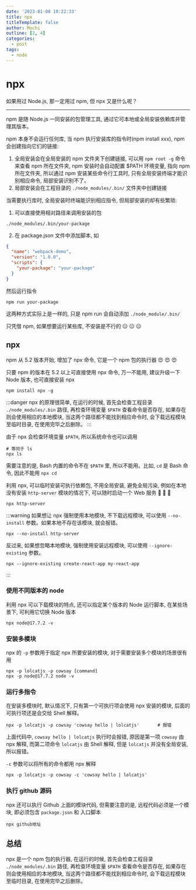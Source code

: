 ```yaml
---
date: '2023-01-08 10:22:33'
title: npx
titleTemplate: false
author: Mochi
outline: [2, 4]
categories:
  - post
tags:
  - node
---
```


# npx

如果用过 Node.js, 那一定用过 npm, 但 npx 又是什么呢？

<hr>

npm 是随 Node.js 一同安装的包管理工具, 通过它可本地或全局安装依赖库并管理其版本。

npm 本身不会运行任何库, 当 npm 执行安装库的指令时(npm install xxx), npm 会创建指向它们的链接:

1. 全局安装会在全局安装的 npm 文件夹下创建链接, 可以用 `npm root -g` 命令来查看 npm 所在文件夹,
   npm 安装时会自动配置 $PATH 环境变量, 指向 npm 所在文件夹, 所以通过 npm 安装某些命令行工具时,
   只有全局安装终端才能识别相应命令, 局部安装识别不了。
2. 局部安装会在工程目录的 `./node_modules/.bin/` 文件夹中创建链接

当需要执行库时, 全局安装时终端能识别相应指令, 但局部安装的却有些繁琐:

1. 可以直接使用相对路径来调用安装的包

```shell
./node_modules/.bin/your-package
```

2. 在 package.json 文件中添加脚本, 如

```json
{
  "name": "webpack-demo",
  "version": "1.0.0",
  "scripts": {
    "your-package": "your-package"
  }
}
```

然后运行指令

```shell
npm run your-package
```

这两种方式实际上是一样的, 只是 npm run 会自动添加 `./node_module/.bin/`

只凭借 npm, 如果想要运行某些库, 不安装是不行的 :expressionless: :expressionless: :expressionless:

## npx

npm 从 5.2 版本开始, 增加了 npx 命令, 它是一个 npm 包的执行器 :heart_eyes: :heart_eyes: :heart_eyes:

只要 npm 的版本在 5.2 以上可直接使用 npx 命令, 万一不能用, 建议升级一下 Node 版本, 也可直接安装 npx

```shell
npm install npx -g
```

:::danger
npx 的原理很简单, 在运行的时候, 首先会检查工程目录 `./node_modules/.bin` 路径, 再检查环境变量 `$PATH` 查看命令是否存在,
如果存在则会使用相应的本地模块, 当这两个路径都不能找到相应命令时, 会下载远程模块至临时目录, 在使用完毕之后删除。
:::

由于 npx 会检查环境变量 `$PATH`, 所以系统命令也可以调用

```shell
# 等同于 ls
npx ls
```

需要注意的是, Bash 内置的命令不在 `$PATH` 里, 所以不能用。比如, `cd` 是 Bash 命令, 因此不能用 `npx cd`

利用 npx, 可以临时安装可执行依赖包, 不用全局安装, 避免全局污染, 例如在本地没有安装 `http-server` 模块的情况下,
可以随时启动一个 Web 服务 :ox: :water_buffalo: :cow2:

```shell
npx http-server
```

:::warning
如果想让 npx 强制使用本地模块, 不下载远程模块, 可以使用 `--no-install` 参数。如果本地不存在该模块, 就会报错。

```shell
npx --no-install http-server
```

反过来, 如果想忽略本地模块, 强制使用安装远程模块, 可以使用 `--ignore-existing` 参数。

```shell
npx --ignore-existing create-react-app my-react-app
```

:::

### 使用不同版本的 node

利用 npx 可以下载模块的特点, 还可以指定某个版本的 Node 运行脚本, 在某些场景下, 可利用它切换 Node 版本

```shell
npx node@17.7.2 -v
```

### 安装多模块

npx 的 `-p` 参数用于指定 npx 所要安装的模块, 对于需要安装多个模块的场景很有用

```shell
npx -p lolcatjs -p cowsay [command]
npx -p node@17.7.2 node -v
```

### 运行多指令

在安装多模块时, 默认情况下, 只有第一个可执行项会使用 npx 安装的模块, 后面的可执行项还是会交给 Shell 解释。

```shell
npx -p lolcatjs -p cowsay 'cowsay hello | lolcatjs'       # 报错
```

上面代码中, `cowsay hello | lolcatjs` 执行时会报错, 原因是第一项 `cowsay` 由 npx 解释, 而第二项命令 `lolcatjs` 由 Shell 解释,
但是 `lolcatjs` 并没有全局安装, 所以报错。

`-c` 参数可以将所有的命令都用 npx 解释

```shell
npx -p lolcatjs -p cowsay -c 'cowsay hello | lolcatjs'
```

### 执行 github 源码

npx 还可以执行 Github 上面的模块代码, 但需要注意的是, 远程代码必须是一个模块, 即必须包含 `package.json` 和 入口脚本

```shell
npx github地址
```

## 总结

npx 是一个 npm 包的执行器, 在运行的时候, 首先会检查工程目录 `./node_modules/.bin` 路径, 再检查环境变量 `$PATH` 查看命令是否存在,
如果存在则会使用相应的本地模块, 当这两个路径都不能找到相应命令时, 会下载远程模块至临时目录, 在使用完毕之后删除。
